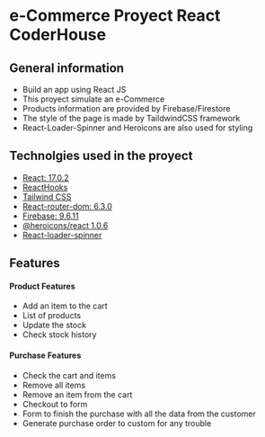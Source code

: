 # e-Commerce Proyect React CoderHouse

## General information

- Build an app using React JS
- This proyect simulate an e-Commerce
- Products information are provided by Firebase/Firestore
- The style of the page is made by TaildwindCSS framework
- React-Loader-Spinner and Heroicons are also used for styling

## Technolgies used in the proyect

- [React: 17.0.2](https://reactjs.org/)
- [ReactHooks](https://es.reactjs.org/docs/hooks-intro.html)
- [Tailwind CSS](https://tailwindcss.com/docs/guides/create-react-app)
- [React-router-dom: 6.3.0](https://https://reactrouter.com/docs/en/v6)
- [Firebase: 9.6.11](https://firebase.google.com/)
- [@heroicons/react 1.0.6](https://heroicons.com)
- [React-loader-spinner](https://github.com/mhnpd/react-loader-spinner)

## Features

#### Product Features

- Add an item to the cart
- List of products
- Update the stock
- Check stock history

#### Purchase Features

- Check the cart and items
- Remove all items
- Remove an item from the cart
- Checkout to form
- Form to finish the purchase with all the data from the customer
- Generate purchase order to custom for any trouble


